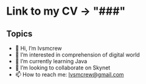 # Link to my CV -> "###"

## Topics
- 👋 Hi, I’m Ivsmcrew
- 👀 I’m interested in comprehension of digital world
- 🌱 I’m currently learning Java
- 💞️ I’m looking to collaborate on Skynet
- 📫 How to reach me: Ivsmcrew@gmail.com

<!---
Ivsmcrew/Ivsmcrew is a ✨ special ✨ repository because its `README.md` (this file) appears on your GitHub profile.
You can click the Preview link to take a look at your changes.
--->

